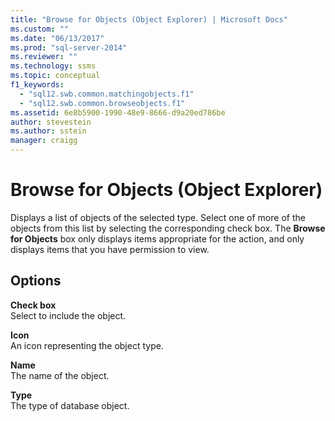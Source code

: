 ```yaml
---
title: "Browse for Objects (Object Explorer) | Microsoft Docs"
ms.custom: ""
ms.date: "06/13/2017"
ms.prod: "sql-server-2014"
ms.reviewer: ""
ms.technology: ssms
ms.topic: conceptual
f1_keywords: 
  - "sql12.swb.common.matchingobjects.f1"
  - "sql12.swb.common.browseobjects.f1"
ms.assetid: 6e8b5900-1990-48e9-8666-d9a20ed786be
author: stevestein
ms.author: sstein
manager: craigg
---
```

# Browse for Objects (Object Explorer)
  Displays a list of objects of the selected type. Select one of more of the objects from this list by selecting the corresponding check box. The **Browse for Objects** box only displays items appropriate for the action, and only displays items that you have permission to view.  
  
## Options  
 **Check box**  
 Select to include the object.  
  
 **Icon**  
 An icon representing the object type.  
  
 **Name**  
 The name of the object.  
  
 **Type**  
 The type of database object.  
  
  
